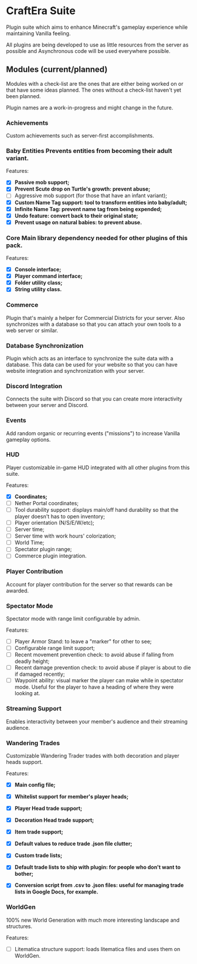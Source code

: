 
# CraftEra Suite  
Plugin suite which aims to enhance Minecraft's gameplay experience while maintaining Vanilla feeling.   
  
All plugins are being developed to use as little resources from the server as possible and Asynchronous code will be used everywhere possible.  
  
## Modules (current/planned)  
Modules with a check-list are the ones that are either being worked on or that have some ideas planned. The ones without a check-list haven't yet been planned.  
  
Plugin names are a work-in-progress and might change in the future.  
  
### Achievements 
Custom achievements such as server-first accomplishments.  
  
### Baby Entities Prevents entities from becoming their adult variant.  
  
Features:  
 - [x] **Passive mob support;**  
 - [x] **Prevent Scute drop on Turtle's growth: prevent abuse;**
 - [ ] Aggressive mob support (for those that have an infant variant);
 - [x] **Custom Name Tag support: tool to transform entities into baby/adult;**  
 - [x] **Infinite Name Tag: prevent name tag from being expended;**  
 - [x] **Undo feature: convert back to their original state;**  
 - [x] **Prevent usage on natural babies: to prevent abuse.**  
  
### Core Main library dependency needed for other plugins of this pack.  
  
Features:  
 - [x] **Console interface;**  
 - [x] **Player command interface;**  
 - [x] **Folder utility class;**  
 - [x] **String utility class.**  
  
### Commerce
Plugin that's mainly a helper for Commercial Districts for your server. Also synchronizes with a database so that you can attach your own tools to a web server or similar.
  
### Database Synchronization  
Plugin which acts as an interface to synchronize the suite data with a database. This data can be used for your website so that you can have website integration and synchronization with your server.  
  
### Discord Integration  
Connects the suite with Discord so that you can create more interactivity between your server and Discord.  
  
### Events  
Add random organic or recurring events ("missions") to increase Vanilla gameplay options.  
  
### HUD  
Player customizable in-game HUD integrated with all other plugins from this suite.  
  
Features:  
 - [x] **Coordinates;**  
 - [ ] Nether Portal coordinates;  
 - [ ] Tool durability support: displays main/off hand durability so that the player doesn't has to open inventory;  
 - [ ] Player orientation (N/S/E/W/etc);  
 - [ ] Server time;  
 - [ ] Server time with work hours' colorization;  
 - [ ] World Time;  
 - [ ] Spectator plugin range;  
 - [ ] Commerce plugin integration.  
  
### Player Contribution  
Account for player contribution for the server so that rewards can be awarded.  
  
### Spectator Mode  
Spectator mode with range limit configurable by admin.  
  
Features:  
 - [ ] Player Armor Stand: to leave a "marker" for other to see;  
 - [ ] Configurable range limit support;  
 - [ ] Recent movement prevention check: to avoid abuse if falling from deadly height;  
 - [ ] Recent damage prevention check: to avoid abuse if player is about to die if damaged recently;  
 - [ ] Waypoint ability: visual marker the player can make while in spectator mode. Useful for the player to have a heading of where they were looking at.  
  
### Streaming Support  
Enables interactivity between your member's audience and their streaming audience.  
  
### Wandering Trades  
Customizable Wandering Trader trades with both decoration and player heads support.  
  
Features:  
 - [x] **Main config file;**  
 - [x] **Whitelist support for member's player heads;**  
 - [x] **Player Head trade support;**  
 - [x] **Decoration Head trade support;**  
 - [x] **Item trade support;**  
 - [x] **Default values to reduce trade .json file clutter;**  
 - [x] **Custom trade lists;**  
 - [x] **Default trade lists to ship with plugin: for people who don't want to bother;**
 - [x] **Conversion script from .csv to .json files: useful for managing trade lists in Google Docs, for example.** 
  
  
### WorldGen  
100% new World Generation with much more interesting landscape and structures.  
  
Features:  
 - [ ] Litematica structure support: loads litematica files and uses them on WorldGen.